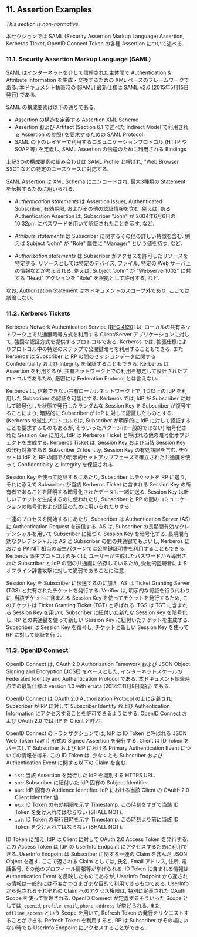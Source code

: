 <a name="sec11"></a>

## 11. Assertion Examples

*This section is non-normative.*

本セクションでは SAML (Security Assertion Markup Language) Assertion, Kerberos Ticket, OpenID Connect Token の各種 Assertion について述べる.

<!-- Three types of assertion technologies will be discussed: SAML (Security Assertion Markup Language) assertions, Kerberos tickets, and OpenID Connect tokens. -->

### 11.1. Security Assertion Markup Language (SAML)

SAML はインターネットを介して信頼された主体間で Authentication & Attribute Information を生成・交換するための XML ベースのフレームワークである.
本ドキュメント執筆時の \[[SAML](#SAML)\] 最新仕様は SAML v2.0 (2015年5月15日発行) である.

<!-- SAML is an XML-based framework for creating and exchanging authentication and attribute information between trusted entities over the internet. As of this writing, the latest specification for \[[SAML](#SAML)\] is SAML v2.0, issued 15 March 2005. -->

SAML の構成要素は以下の通りである.

<!-- The building blocks of SAML include: -->

- Assertion の構造を定義する Assertion XML Scheme
- Assertion および Artifact (Section 6.1 で述べた Indirect Model で利用される Assertion の参照) を要求するための SAML Protocol
- SAML の下のレイヤーで利用するコミュニケーションプロトコル (HTTP や SOAP 等) を定義し, SAML Assertion の伝送のために利用される Bindings

<!-- -   the Assertions XML schema which defines the structure of the assertion
-   the SAML Protocols which are used to request assertions and artifacts (the assertion references used in the indirect model described in Section 6.1)
-   the Bindings that define the underlying communication protocols (such as HTTP or SOAP) and can be used to transport the SAML assertions. -->

上記3つの構成要素の組み合わせは SAML Profile と呼ばれ, "Web Browser SSO" などの特定のユースケースに対応する.

<!-- The three components above define a SAML profile that corresponds to a particular use case such as “Web Browser SSO”. -->

SAML Assertion は XML Schema にエンコードされ, 最大3種類の Statement を伝搬するために用いられる.

<!-- SAML Assertions are encoded in an XML schema and can carry up to three types of statements: -->

-   *Authentication statements* は Assertion Issuer, Authenticated Subscriber, 有効期限, およびその他の認証情報を含む.
    例えば, ある Authentication Assertion は, Subscriber "John" が 2004年6月6日の 10:32pm にパスワードを用いて認証されたことを示す, など.
<!-- -   *Authentication statements* include information about the
    assertion issuer, the authenticated subscriber, validity period, and
    other authentication information. For example, an Authentication
    Assertion would state the subscriber “John” was authenticated using a
    password at 10:32pm on 06-06-2004. -->

-   *Attribute statements* は Subscriber に関するその他の詳しい特徴を含む.
    例えば Subject "John" が "Role" 属性に "Manager" という値を持つ, など.
<!-- -   *Attribute statements* contain specific additional characteristics
    related to the subscriber. For example, subject “John” is associated
    with attribute “Role” with value “Manager”. -->

-   *Authorization statements* は Subscriber がアクセスを許可したリソースを特定する.
    リソースとしては特定のデバイス, ファイル, 特定の Web サーバ上の情報などが考えられる.
    例えば, Subject "John" が "Webserver1002" に対する "Read" アクションを "Role" を根拠として許可する, など.
<!-- -   *Authorization statements* identify the resources the subscriber
    has permission to access. These resources may include specific
    devices, files, and information on specific web servers. For
    example, subject “John” for action “Read” on “Webserver1002” given
    evidence “Role”. -->

なお, Authorization Statement は本ドキュメントのスコープ外であり, ここでは議論しない.

<!-- Authorization statements are beyond the scope of this document and will not be discussed. -->

### 11.2. Kerberos Tickets

Kerberos Network Authentication Service \[[RFC 4120](#RFC4120)\] は, ローカルの共有ネットワーク上で共通鍵暗号方式を利用する Client/Server アプリケーションに対して, 強固な認証方式を提供するプロトコルである.
Kerberos では, 拡張仕様によりプロトコル中の特定のステップで公開鍵暗号を利用することもできる.
また Kerberos は Subscriber と RP の間のセッションデータに関する Confidentiality および Integrity を保証することもできる.
Kerberos は Assertion を利用するが, 共有ネットワーク上での利用を想定して設計されたプロトコルであるため, 厳密には Federation Protocol とは言えない.

<!-- The Kerberos Network Authentication Service \[[RFC 4120](#RFC4120)\] was designed to provide strong authentication for client/server applications using symmetric-key cryptography on a local, shared network. Extensions to Kerberos can support the use of public key cryptography for selected steps of the protocol. Kerberos also supports confidentiality and integrity protection of session data between the subscriber and the RP. Even though Kerberos uses assertions, since it is designed for use on shared networks it is not truly a federation protocol. -->

Kerberos は, 信頼できない共有ローカルネットワーク上で, 1つ以上の IdP を利用した Subscriber の認証を可能にする.
Kerberos では, IdP が Subscriber に対して暗号化した状態で発行したランダムな Session Key を Subscriber が復号することにより, 暗黙的に Subscriber が IdP に対して認証したものとする.
(Kerberos の派生プロトコルでは, Subscriber が明示的に IdP に対して認証することを要求するものもあるが, そういったパターンは一般的ではない)
暗号化された Session Key に加え, IdP は Kerberos Ticket と呼ばれる他の暗号化オブジェクトを生成する.
Kerberos Ticket は, Session Key および当該 Session Key の発行対象である Subscriber の Identity, Session Key の有効期限を含む.
チケットは IdP と RP の間での明示的セットアップフェーズで確立された共通鍵を使って Confidentiality と Integrity を保証される.

<!-- Kerberos supports authentication of a subscriber over an untrusted, shared local network using one or more IdPs. The subscriber implicitly authenticates to the IdP by demonstrating the ability to decrypt a random session key encrypted for the subscriber by the IdP. (Some Kerberos variants also require the subscriber to explicitly authenticate to the IdP, but this is not universal.) In addition to the encrypted session key, the IdP also generates another encrypted object called a Kerberos ticket. The ticket contains the same session key, the identity of the subscriber to whom the session key was issued, and an expiration time after which the session key is no longer valid. The ticket is confidentiality and integrity protected by a pre-established that is key shared between the IdP and the RP during an explicit setup phase. -->

Session Key を使って認証するにあたり, Subscriber はチケットを RP に送り, それに添えて Subscriber が当該 Kerberos Ticket に含まれる Session Key の所有者であることを証明する暗号化されたデータも一緒に送る.
Session Key は新しいチケットを生成するのに使われたり, Subscriber と RP の間のコミュニケーションの暗号化および認証のために用いられたりする.

<!-- To authenticate using the session key, the subscriber sends the ticket to the RP along with encrypted data that proves that the subscriber possesses the session key embedded within the Kerberos ticket. Session keys are either used to generate new tickets, or to encrypt and authenticate communications between the subscriber and the RP. -->

一連のプロセスを開始するにあたり, Subscriber は Authentication Server (AS) に Authentication Request を送信する.
AS は, Subscriber の長期間有効なクレデンシャルを用いて Subscriber に紐づく Session Key を暗号化する.
長期間有効なクレデンシャルは AS と Subscriber の間の共通鍵でもよいし, Kerberos における PKINIT 相当の派生パターンでは公開鍵証明書を利用することもできる.
Kerberos 派生プロトコルの多くは, ユーザーが生成したパスワードから導出された Subscriber と IdP の間の共通鍵に依存しているため, 受動的盗聴者によるオフライン辞書攻撃に対して脆弱であることに注意.

<!-- To begin the process, the subscriber sends an authentication request to
the Authentication Server (AS). The AS encrypts a session key for the
subscriber using the subscriber’s long term credential. The long term
credential may either be a secret key shared between the AS and the
subscriber, or in the PKINIT variant of Kerberos, a public key
certificate. It should be noted that most variants of Kerberos based on
a shared secret key between the subscriber and IdP derive this key
from a user generated password. As such, they are vulnerable to offline
dictionary attack by a passive eavesdropper. -->

Session Key を Subscriber に伝送するのに加え, AS は Ticket Granting Server (TGS) と共有されたチケットを発行する.
Verifier は, 明示的な認証を行う代わりに, 当該チケットに含まれる Session Key を使ってチケットを発行するため, このチケットは Ticket Granting Ticket (TGT) と呼ばれる.
TGS は TGT に含まれる Session Key を用いて Subscriber に紐付いた新たな Session Key を暗号化し, RP との共通鍵を使って新しい Session Key に紐付いたチケットを生成する.
Subscriber は Session Key を復号し, チケットと新しい Session Key を使って RP に対して認証を行う.

<!-- In addition to delivering the session key to the subscriber, the AS also
issues a ticket using a key it shares with the Ticket Granting Server
(TGS). This ticket is referred to as a Ticket Granting Ticket (TGT),
since the verifier uses the session key in the TGT to issue tickets
rather than to explicitly authenticate the verifier. The TGS uses the
session key in the TGT to encrypt a new session key for the subscriber
and uses a key it shares with the RP to generate a ticket corresponding
to the new session key. The subscriber decrypts the session key and uses
the ticket and the new session key together to authenticate to the RP. -->

### 11.3. OpenID Connect

OpenID Connect は, OAuth 2.0 Authorization Famework および JSON Object Signing and Encryption (JOSE) をベースとした, インターネットスケールの Federated Identity and Authentication Protocol である.
本ドキュメント執筆時点での最新仕様は version 1.0 with errata (2014年11月8日発行) である.

<!-- OpenID Connect is an internet-scale federated identity and authentication protocol built on top of the OAuth 2.0 authorization framework and the JSON Object Signing and Encryption (JOSE) cryptographic system. As of this writing, the latest specification is version 1.0 with errata, dated November 8, 2014. -->

OpenID Connect は OAuth 2.0 Authorization Protocol の上に定義され, Subscriber が RP に対して Subscriber Identity および Authentication Information にアクセスすることを許可できるようにする.
OpenID Connect および OAuth 2.0 では RP を Client と呼ぶ.

<!-- OpenID Connect builds on top of the OAuth 2.0 authorization protocol to enable the subscriber to authorize the RP to access the subscriber's identity and authentication information. The RP in both OpenID Connect and OAuth 2.0 is known as the client. -->

OpenID Connect のトランザクションでは, IdP は ID Token と呼ばれる JSON Web Token (JWT) 形式の Signed Assertion を発行する.
Client は ID Token をパースして Subscriber および IdP における Primary Authentication Event についての情報を得る.
この ID Token は, 少なくとも Subscriber および Authentication Event に関する以下の Claim を含む.

<!-- In a successful OpenID Connect transaction, the IdP issues an ID Token, which is a signed assertion in JSON Web Token (JWT) format. The client parses the ID Token to learn about the subscriber and primary authentication event at the IdP. This token contains at minimum the following claims about the subscriber and authentication event: -->

 - `iss`: 当該 Assertion を発行した IdP を識別する HTTPS URL.
 - `sub`: Subscriber に紐付いた IdP 固有の Subject Identifier.
 - `aud`: IdP 固有の Audience Identifier. IdP における当該 Client の OAuith 2.0 Client Identifier 値.
 - `exp`: ID Token の有効期限を示す Timestamp. この時刻をすぎて当該 ID Token を受け入れてはならない (SHALL NOT).
 - `iat`: ID Token の発行日時を示す Timestamp. この時刻より前に当該 ID Token を受け入れてはならない (SHALL NOT).

 <!-- - `iss`: An HTTPS URL identifying the IdP that issued the assertion
 - `sub`: An IdP-specific subject identifier representing the subscriber
 - `aud`: An IdP-specific audience identifier, equal to the OAuth 2.0 client identifier of the client at the IdP
 - `exp`: The timestamp at which the ID Token expires and after which SHALL NOT be accepted the client
 - `iat`: The timestamp at which the ID Token was issued and before which SHALL NOT be accepted by the client -->

ID Token に加え, IdP は Client に対して OAuth 2.0 Access Token を発行する.
この Access Token は IdP の UserInfo Endpoint にアクセスするために利用できる.
UserInfo Endpoint は Subscriber に関する一連の Claim を含んだ JSON Object を返す.
ここで返される Claim としては, 氏名, Email アドレス, 住所, 電話番号, その他のプロフィール情報等が挙げられる.
ID Token に含まれる情報は Authentication Event を反映したものであるが, UserInfo Endpoint から返される情報は一般的には不変かつさまざまな目的で利用できるものである.
UserInfo から返されるそれぞれの Claim へのアクセス権限は, 特別に定義された OAuth Scope を使って管理される.
OpenID Connect が定義するそういった Scope としては, `openid`, `profile`, `email`, `phone`, `address` が挙げられる.
また, `offline_access` という Scope を用いて, Refresh Token の発行をリクエストすることができる.
Refresh Token を利用すると, RP は Subscriber がその場にいない時でも UserInfo Endpoint にアクセスすることができる.

<!-- In addition to the ID Token, the IdP also issues the client an OAuth 2.0 access token which can be used to access the UserInfo Endpoint at the IdP. This endpoint returns a JSON object representing a set of claims about the subscriber, including but not limited to their name, email address, physical address, phone number, and other profile information. While the information inside the ID Token is reflective of the authentication event, the information in the UserInfo Endpoint is generally more stable and could be more general purpose. Access to different claims from the UserInfo Endpoint is governed by the use of a specially defined set of OAuth scopes, `openid`, `profile`, `email`, `phone`, and `address`. An additional scope, `offline_access`, is used to govern the issuance of refresh tokens, which allow the RP to access the UserInfo Endpoint when the subscriber is not present. -->
